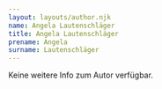 ```yaml
---
layout: layouts/author.njk
name: Angela Lautenschläger
title: Angela Lautenschläger
prename: Angela
surname: Lautenschläger
---
```

Keine weitere Info zum Autor verfügbar.
